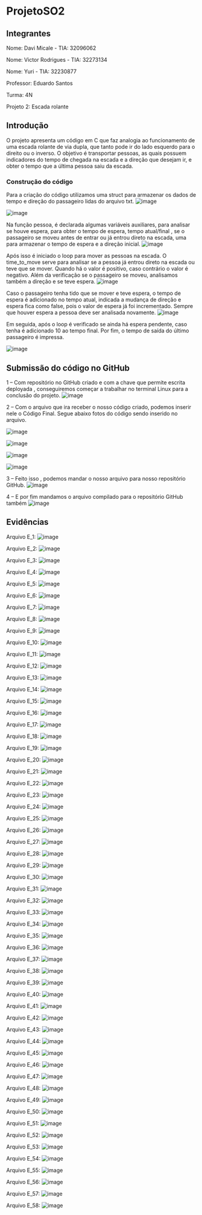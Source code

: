 # ProjetoSO2

## Integrantes

Nome: Davi Micale - TIA: 32096062

Nome: Victor Rodrigues - TIA: 32273134

Nome: Yuri - TIA: 32230877

Professor: Eduardo Santos

Turma: 4N

Projeto 2: Escada rolante

## Introdução

O projeto apresenta um código em C que faz analogia ao funcionamento de uma escada rolante de via dupla, que tanto pode ir do lado esquerdo para o direito ou o inverso. O objetivo é  transportar pessoas, as quais possuem indicadores do tempo de chegada na escada e a direção que desejam ir, e obter o tempo que a última pessoa saiu da escada.

### Construção do código

Para a criação do código utilizamos uma struct para armazenar os dados de tempo e direção do passageiro lidas do arquivo txt.
 ![image](https://github.com/VictorMack/ProjetoSO2/assets/62074503/dfb1d561-ef1c-4d16-b9b4-4421e5fbd415)

![image](https://github.com/VictorMack/ProjetoSO2/assets/62074503/d5863698-8fd0-4ae0-9d27-18b7a52bdaa6)

Na função pessoa, é declarada algumas variáveis auxiliares, para analisar se houve espera, para obter o tempo de espera, tempo atual/final , se o passageiro se moveu antes de entrar ou já entrou direto na escada, uma para armazenar o tempo de espera e a direção inicial.
![image](https://github.com/VictorMack/ProjetoSO2/assets/62074503/11d894c0-c577-483c-ad89-e8730fb74f35)

Após isso é iniciado o loop para mover as pessoas na escada. O time_to_move serve para analisar se a pessoa já entrou direto na escada ou teve que se mover. Quando há o valor é positivo, caso contrário o valor é negativo. Além da verificação se o passageiro se moveu, analisamos também a direção e se teve espera.
![image](https://github.com/VictorMack/ProjetoSO2/assets/62074503/49e176f1-f9cb-4177-bdee-b24b371d97fc)

Caso o passageiro tenha tido que se mover e teve espera, o tempo de espera é adicionado no tempo atual, indicada a mudança de direção e espera fica como false, pois o valor de espera já foi incrementado. Sempre que houver espera a pessoa deve ser analisada novamente.
![image](https://github.com/VictorMack/ProjetoSO2/assets/62074503/9863787c-5ddf-4c88-93d4-052b1af4c9a8)

Em seguida, após o loop é verificado se ainda há espera pendente, caso tenha é adicionado 10 ao tempo final. Por fim, o tempo de saída do último passageiro é impressa.

![image](https://github.com/VictorMack/ProjetoSO2/assets/62074503/a07b2c53-3780-419f-b891-4121d2595b8f)

## Submissão do código no GitHub

1 – Com repositório no GitHub criado e com a chave que permite escrita deployada , conseguiremos começar a trabalhar no terminal Linux para a conclusão do projeto.
![image](https://github.com/VictorMack/ProjetoSO2/assets/62074503/817adde4-7ee8-4205-8ccf-48093b599d1c)

2 – Com o arquivo que ira receber o nosso código criado, podemos inserir nele o Código Final. Segue abaixo fotos do código sendo inserido no arquivo.

![image](https://github.com/VictorMack/ProjetoSO2/assets/62074503/97a1573b-0bcd-45f2-8325-9ae62f82f4fb)

![image](https://github.com/VictorMack/ProjetoSO2/assets/62074503/17ebd040-e890-406e-96a5-6d43c5709a08)

![image](https://github.com/VictorMack/ProjetoSO2/assets/62074503/2430c859-63f1-4eb1-ad6f-ff4e88fd219d)

![image](https://github.com/VictorMack/ProjetoSO2/assets/62074503/3295508f-ad1c-4587-b6b0-1d9b5599a97a)

3 – Feito isso , podemos mandar o nosso arquivo para nosso repositório GitHub.
![image](https://github.com/VictorMack/ProjetoSO2/assets/62074503/1e36c55a-fc87-4d65-97eb-dd67b7a843c7)

4 – E por fim mandamos o arquivo compilado para o repositório GitHub também
![image](https://github.com/VictorMack/ProjetoSO2/assets/62074503/adb97d45-eae1-40fc-8a80-2bbdb1a371b4)

## Evidências

Arquivo E_1:
![image](https://github.com/VictorMack/ProjetoSO2/assets/62074503/88a8f523-ea40-4778-ac0f-775ea307fe06)

Arquivo E_2:
![image](https://github.com/VictorMack/ProjetoSO2/assets/62074503/602b04f2-d900-4c07-a199-a8307a6668eb)

Arquivo E_3:
![image](https://github.com/VictorMack/ProjetoSO2/assets/62074503/775c625d-c5f3-46dc-bf6d-296292c88920)

Arquivo E_4:
![image](https://github.com/VictorMack/ProjetoSO2/assets/62074503/60c99322-2fa0-4321-9bfc-e224e397b0fc)

Arquivo E_5:
![image](https://github.com/VictorMack/ProjetoSO2/assets/62074503/f3afda5b-22e0-42bb-afc7-b11de129be9d)

Arquivo E_6:
![image](https://github.com/VictorMack/ProjetoSO2/assets/62074503/210308e1-466f-43fa-94fe-84ebfc961072)

Arquivo E_7:
![image](https://github.com/VictorMack/ProjetoSO2/assets/62074503/37bb2506-d981-45fa-9af8-346e950a0f67)

Arquivo E_8:
![image](https://github.com/VictorMack/ProjetoSO2/assets/62074503/313c13f9-2dc7-4a62-b559-c8c12254a745)

Arquivo E_9:
![image](https://github.com/VictorMack/ProjetoSO2/assets/62074503/cc7003f4-aca0-4e68-b0d6-639be4deb7c8)

Arquivo E_10:
![image](https://github.com/VictorMack/ProjetoSO2/assets/62074503/080b38f7-0d98-4b85-9408-80084036ec2c)

Arquivo E_11:
![image](https://github.com/VictorMack/ProjetoSO2/assets/62074503/4fbe4608-f62d-4bc8-9a88-8b167437834a)

Arquivo E_12:
![image](https://github.com/VictorMack/ProjetoSO2/assets/62074503/9d33623d-4a8a-4582-8199-3804c6399909)

Arquivo E_13:
![image](https://github.com/VictorMack/ProjetoSO2/assets/62074503/bc264181-19f4-45dc-90bc-71b4f252bb54)

Arquivo E_14:
![image](https://github.com/VictorMack/ProjetoSO2/assets/62074503/5be74f74-09a8-4745-84e1-ed087537051f)

Arquivo E_15:
![image](https://github.com/VictorMack/ProjetoSO2/assets/62074503/8b775421-21db-48b3-971d-ff4154747b09)

Arquivo E_16:
![image](https://github.com/VictorMack/ProjetoSO2/assets/62074503/dff1cc22-f22d-4971-ac44-5ba343714b07)

Arquivo E_17:
![image](https://github.com/VictorMack/ProjetoSO2/assets/62074503/5e6d5ec4-9bfd-4e44-a4c0-b41ef249b993)

Arquivo E_18:
![image](https://github.com/VictorMack/ProjetoSO2/assets/62074503/b5081358-ccc9-4b47-9e48-c123e77d243e)

Arquivo E_19:
![image](https://github.com/VictorMack/ProjetoSO2/assets/62074503/93f268a6-d412-4885-8162-e42f488cc594)

Arquivo E_20:
![image](https://github.com/VictorMack/ProjetoSO2/assets/62074503/25a9e710-fec4-48f7-890b-c5c32293ae3e)

Arquivo E_21:
![image](https://github.com/VictorMack/ProjetoSO2/assets/62074503/21f290d8-1c99-4a9f-9d0d-7c31dbbb0f0b)

Arquivo E_22:
![image](https://github.com/VictorMack/ProjetoSO2/assets/62074503/1d1af2ab-c56e-4ee8-8f01-d01c38e18d7f)

Arquivo E_23:
![image](https://github.com/VictorMack/ProjetoSO2/assets/62074503/d092b195-f4fc-45d7-a0ac-9a2e77a3add3)

Arquivo E_24:
![image](https://github.com/VictorMack/ProjetoSO2/assets/62074503/ec279d9d-c60c-49df-a67e-424c8157c4b1)

Arquivo E_25:
![image](https://github.com/VictorMack/ProjetoSO2/assets/62074503/1b978086-4506-42b7-89ec-7378c5b9a152)

Arquivo E_26:
![image](https://github.com/VictorMack/ProjetoSO2/assets/62074503/d6455891-c935-4017-97d4-7690cb84f3e6)

Arquivo E_27:
![image](https://github.com/VictorMack/ProjetoSO2/assets/62074503/7f842d5b-0a2d-4589-9738-7baa8546887a)

Arquivo E_28:
![image](https://github.com/VictorMack/ProjetoSO2/assets/62074503/bfebcc45-9ccf-43a2-8fcd-eb280c09648a)

Arquivo E_29:
![image](https://github.com/VictorMack/ProjetoSO2/assets/62074503/c85dfa6a-17a3-4699-8376-7c94a09ebcff)

Arquivo E_30:
![image](https://github.com/VictorMack/ProjetoSO2/assets/62074503/ea25f2c3-952b-4e5d-a05c-633700da98ba)

Arquivo E_31:
![image](https://github.com/VictorMack/ProjetoSO2/assets/62074503/9a5736d4-b411-4cc7-b4e4-4a2fc44399b3)

Arquivo E_32:
![image](https://github.com/VictorMack/ProjetoSO2/assets/62074503/66407e4b-9a1a-4b2e-adb7-3b13ef1eef39)

Arquivo E_33:
![image](https://github.com/VictorMack/ProjetoSO2/assets/62074503/b25ac09f-c3f3-499a-a95e-8e04aae498c9)

Arquivo E_34:
![image](https://github.com/VictorMack/ProjetoSO2/assets/62074503/7573718e-bc99-47b1-ac09-9c53f52b3854)

Arquivo E_35:
![image](https://github.com/VictorMack/ProjetoSO2/assets/62074503/6279390d-1664-4fb4-8fc8-f6935051177a)

Arquivo E_36:
![image](https://github.com/VictorMack/ProjetoSO2/assets/62074503/5fd42989-eee7-45a8-a151-0f936b297d5c)

Arquivo E_37:
![image](https://github.com/VictorMack/ProjetoSO2/assets/62074503/44719915-5846-4de1-a9bd-1e0d6205fdb6)

Arquivo E_38:
![image](https://github.com/VictorMack/ProjetoSO2/assets/62074503/8f5d7953-4ba2-4723-83a1-e5c51982dc2a)

Arquivo E_39:
![image](https://github.com/VictorMack/ProjetoSO2/assets/62074503/32f618b0-4bc0-4d4c-bd11-39c0c3e44e21)

Arquivo E_40:
![image](https://github.com/VictorMack/ProjetoSO2/assets/62074503/6d5b8da7-a113-46c3-b1e0-9c7c5bdfbd14)

Arquivo E_41:
![image](https://github.com/VictorMack/ProjetoSO2/assets/62074503/dbbfed3a-ab44-4738-9c05-9b728844df80)

Arquivo E_42:
![image](https://github.com/VictorMack/ProjetoSO2/assets/62074503/767bef87-3c6f-4dd8-969a-0cec181b7c4b)

Arquivo E_43:
![image](https://github.com/VictorMack/ProjetoSO2/assets/62074503/e9262d2a-c907-4f87-a22d-67496f10cf44)

Arquivo E_44:
![image](https://github.com/VictorMack/ProjetoSO2/assets/62074503/492fb16f-dd7a-4b0a-999a-13cbc0da4716)

Arquivo E_45:
![image](https://github.com/VictorMack/ProjetoSO2/assets/62074503/ca1080ef-dabc-4d03-8733-9143b8721fdd)

Arquivo E_46:
![image](https://github.com/VictorMack/ProjetoSO2/assets/62074503/7567c1ce-8484-4eb3-b212-44cc655ca13c)

Arquivo E_47:
![image](https://github.com/VictorMack/ProjetoSO2/assets/62074503/41a844f9-a971-4540-9910-cef33090ec6d)

Arquivo E_48:
![image](https://github.com/VictorMack/ProjetoSO2/assets/62074503/dc5167e1-f63b-4987-b305-b8f032359058)

Arquivo E_49:
![image](https://github.com/VictorMack/ProjetoSO2/assets/62074503/1d2ac45b-5ebc-4a1f-86d5-fe77a6a20213)

Arquivo E_50:
![image](https://github.com/VictorMack/ProjetoSO2/assets/62074503/c278b7f3-db0c-46e1-91ae-beff5ba2330a)

Arquivo E_51:
![image](https://github.com/VictorMack/ProjetoSO2/assets/62074503/ee578423-09d1-4a10-a3a2-6635ed3473bd)

Arquivo E_52:
![image](https://github.com/VictorMack/ProjetoSO2/assets/62074503/92d51480-f971-4989-a921-831da22d4bdc)

Arquivo E_53:
![image](https://github.com/VictorMack/ProjetoSO2/assets/62074503/302bd931-312a-4600-a853-f0ca536ae535)

Arquivo E_54:
![image](https://github.com/VictorMack/ProjetoSO2/assets/62074503/4d261f48-67ce-4e4b-aa2c-88530b5ed7b5)

Arquivo E_55:
![image](https://github.com/VictorMack/ProjetoSO2/assets/62074503/3e2c59d3-58bf-42c9-9c67-41ba8abdfbae)

Arquivo E_56:
![image](https://github.com/VictorMack/ProjetoSO2/assets/62074503/61e899b9-0867-4b56-b230-84de8e9f126d)

Arquivo E_57:
![image](https://github.com/VictorMack/ProjetoSO2/assets/62074503/86c8d0d4-2fc2-4433-a1a3-057aa2b0ced0)

Arquivo E_58:
![image](https://github.com/VictorMack/ProjetoSO2/assets/62074503/6b91111d-8ca0-4222-97ca-e8e253c0fbc4)


